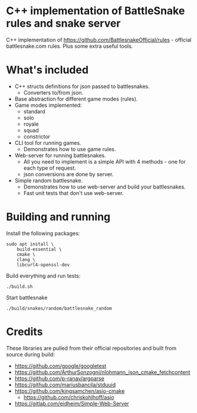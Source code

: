 # C++ implementation of BattleSnake rules and snake server

C++ implementation of https://github.com/BattlesnakeOfficial/rules - official battlesnake.com rules. Plus some extra useful tools.

# What's included

* C++ structs definitions for json passed to battlesnakes.
  * Converters to/from json.
* Base abstraction for different game modes (rules).
* Game modes implemented:
  * standard
  * solo
  * royale
  * squad
  * constrictor
* CLI tool for running games.
  * Demonstrates how to use game rules.
* Web-server for running battlesnakes.
  * All you need to implement is a simple API with 4 methods - one for each type of request.
  * json conversions are done by server.
* Simple random battlesnake.
  * Demonstrates how to use web-server and build your battlesnakes.
  * Fast unit tests that don't use web-server.

# Building and running

Install the following packages:

```
sudo apt install \
    build-essential \
    cmake \
    clang \
    libcurl4-openssl-dev
```

Build everything and run tests:

```
./build.sh
```

Start battlesnake

```
./build/snakes/random/battlesnake_random
```

# Credits

These libraries are pulled from their official repositories and built from source during build:

* https://github.com/google/googletest
* https://github.com/ArthurSonzogni/nlohmann_json_cmake_fetchcontent
* https://github.com/p-ranav/argparse
* https://github.com/mariusbancila/stduuid
* https://github.com/kingsamchen/asio-cmake
  * https://github.com/chriskohlhoff/asio
* https://gitlab.com/eidheim/Simple-Web-Server
